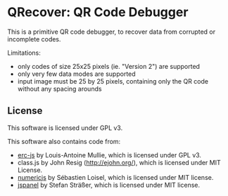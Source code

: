 # QRecover: QR Code Debugger

This is a primitive QR code debugger, to recover data from corrupted or incomplete codes.

Limitations:
- only codes of size 25x25 pixels (ie. "Version 2") are supported
- only very few data modes are supported
- input image must be 25 by 25 pixels, containing only the QR code without any spacing arounds


## License

This software is licensed under GPL v3.

This software also contains code from:
- [erc-js](https://github.com/louismullie/erc-js) by Louis-Antoine Mullie, which is licensed under GPL v3.
- class.js by John Resig (http://ejohn.org/), which is licensed under MIT License.
- [numericjs](https://github.com/sloisel/numeric) by Sébastien Loisel, which is licensed under MIT license.
- [jspanel](https://github.com/Flyer53/jsPanel4) by Stefan Sträßer, which is licensed under MIT license.
